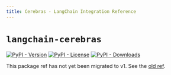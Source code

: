 ```yaml
---
title: Cerebras - LangChain Integration Reference
---
```


# `langchain-cerebras`

[![PyPI - Version](https://img.shields.io/pypi/v/langchain-cerebras?label=%20)](https://pypi.org/project/langchain-cerebras/#history)
[![PyPI - License](https://img.shields.io/pypi/l/langchain-cerebras)](https://opensource.org/licenses/MIT)
[![PyPI - Downloads](https://img.shields.io/pepy/dt/langchain-cerebras)](https://pypistats.org/packages/langchain-cerebras)

This package ref has not yet been migrated to v1. See the [old ref](https://python.langchain.com/api_reference/cerebras/index.html).
